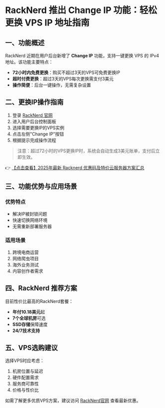 # RackNerd 推出 Change IP 功能：轻松更换 VPS IP 地址指南

## 一、功能概述

RackNerd 近期在用户后台新增了 **Change IP** 功能，支持一键更换 VPS 的 IPv4 地址。该功能主要特点：

- **72小时内免费更换**：购买不超过3天的VPS可免费更换IP
- **超时付费更换**：超过3天的VPS每次更换需支付3美元
- **操作简便**：后台一键操作，无需复杂设置

## 二、更换IP操作指南

1. 登录 [RackNerd 官网](https://bit.ly/Rack_Nerd)
2. 进入用户后台控制面板
3. 选择需要更换IP的VPS实例
4. 点击左侧"Change IP"按钮
5. 根据提示完成操作流程

> 注意：超过72小时的VPS更换IP时，系统会自动生成3美元账单，支付后立即生效。

👉 [【点击查看】2025年最新 Racknerd 优惠码及特价云服务器方案汇总](https://bit.ly/Rack_Nerd)

## 三、功能优势与应用场景

### 优势特点
- 解决IP被封锁问题
- 快速切换网络环境
- 无需重新部署服务器

### 适用场景
1. 跨境电商运营
2. 网络爬虫项目
3. 海外业务测试
4. 内容创作者需求

## 四、RackNerd 推荐方案

目前性价比最高的RackNerd套餐：
- **年付10.18美元**起
- **7个全球机房**可选
- **SSD存储**保障速度
- **24/7技术支持**

## 五、VPS选购建议

选择VPS时应考虑：
1. 机房位置与延迟
2. 硬件配置需求
3. 服务商可靠性
4. 价格与性价比

如需了解更多优质VPS方案，建议访问 [RackNerd官网](https://bit.ly/Rack_Nerd) 查看最新优惠。